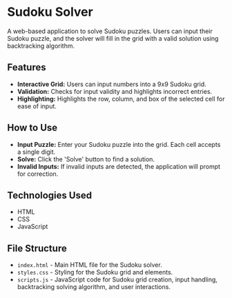 # Sudoku Solver
A web-based application to solve Sudoku puzzles. Users can input their Sudoku puzzle, and the solver will fill in the grid with a valid solution using backtracking algorithm.

## Features
- **Interactive Grid:** Users can input numbers into a 9x9 Sudoku grid.
- **Validation:** Checks for input validity and highlights incorrect entries.
- **Highlighting:** Highlights the row, column, and box of the selected cell for ease of input.

## How to Use
- **Input Puzzle:** Enter your Sudoku puzzle into the grid. Each cell accepts a single digit.
- **Solve:** Click the 'Solve' button to find a solution.
- **Invalid Inputs:** If invalid inputs are detected, the application will prompt for correction.

## Technologies Used
- HTML
- CSS
- JavaScript

## File Structure
- `index.html` - Main HTML file for the Sudoku solver.
- `styles.css` - Styling for the Sudoku grid and elements.
- `scripts.js` - JavaScript code for Sudoku grid creation, input handling, backtracking solving algorithm, and user interactions.
